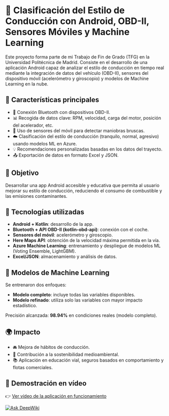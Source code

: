 # 🚗 Clasificación del Estilo de Conducción con Android, OBD-II, Sensores Móviles y Machine Learning

Este proyecto forma parte de mi Trabajo de Fin de Grado (TFG) en la Universidad Politécnica de Madrid. Consiste en el desarrollo de una aplicación Android capaz de analizar el estilo de conducción en tiempo real mediante la integración de datos del vehículo (OBD-II), sensores del dispositivo móvil (acelerómetro y giroscopio) y modelos de Machine Learning en la nube.

## 📱 Características principales

- 🔗 Conexión Bluetooth con dispositivos OBD-II.
- 📊 Recogida de datos clave: RPM, velocidad, carga del motor, posición del acelerador, etc.
- 📱 Uso de sensores del móvil para detectar maniobras bruscas.
- ☁️ Clasificación del estilo de conducción (tranquilo, normal, agresivo) usando modelos ML en Azure.
- 💡 Recomendaciones personalizadas basadas en los datos del trayecto.
- 📤 Exportación de datos en formato Excel y JSON.

## 🎯 Objetivo

Desarrollar una app Android accesible y educativa que permita al usuario mejorar su estilo de conducción, reduciendo el consumo de combustible y las emisiones contaminantes.

## 🧪 Tecnologías utilizadas

- **Android + Kotlin**: desarrollo de la app.
- **Bluetooth + API OBD-II (kotlin-obd-api)**: conexión con el coche.
- **Sensores del móvil**: acelerómetro y giroscopio.
- **Here Maps API**: obtención de la velocidad máxima permitida en la vía.
- **Azure Machine Learning**: entrenamiento y despliegue de modelos ML (Voting Ensemble, LightGBM).
- **Excel/JSON**: almacenamiento y análisis de datos.

## 🧠 Modelos de Machine Learning

Se entrenaron dos enfoques:
- **Modelo completo**: incluye todas las variables disponibles.
- **Modelo refinado**: utiliza solo las variables con mayor impacto estadístico.

Precisión alcanzada: **98.94%** en condiciones reales (modelo completo).

## 🌍 Impacto

- 🚘 Mejora de hábitos de conducción.
- 🌱 Contribución a la sostenibilidad medioambiental.
- 📚 Aplicación en educación vial, seguros basados en comportamiento y flotas comerciales.

## 🎥 Demostración en vídeo

👉 [Ver vídeo de la aplicación en funcionamiento](https://drive.google.com/file/d/1IGN0WBIEY37bWfzcJPj4ABefUi3HAEch/view?usp=sharing)

[![Ask DeepWiki](https://deepwiki.com/badge.svg)](https://deepwiki.com/Yushetf33/OBD2Cloud)
